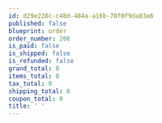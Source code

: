 ```yaml
---
id: d29e228c-c48d-484a-a16b-78f0f9da83a6
published: false
blueprint: order
order_number: 208
is_paid: false
is_shipped: false
is_refunded: false
grand_total: 0
items_total: 0
tax_total: 0
shipping_total: 0
coupon_total: 0
title: ' '
---
```

